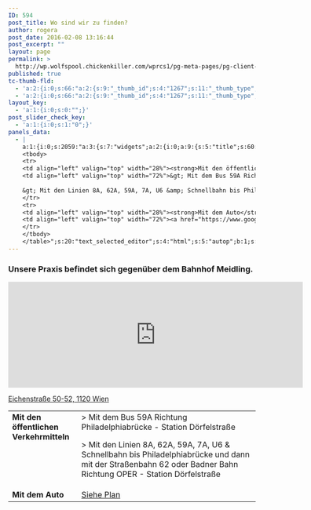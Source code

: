 ```yaml
---
ID: 594
post_title: Wo sind wir zu finden?
author: rogera
post_date: 2016-02-08 13:16:44
post_excerpt: ""
layout: page
permalink: >
  http://wp.wolfspool.chickenkiller.com/wprcs1/pg-meta-pages/pg-client-pages-rmz/home/wo-sind-wir-zu-finden/
published: true
tc-thumb-fld:
  - 'a:2:{i:0;s:66:"a:2:{s:9:"_thumb_id";s:4:"1267";s:11:"_thumb_type";s:7:"default";}";i:1;s:66:"a:2:{s:9:"_thumb_id";s:4:"1267";s:11:"_thumb_type";s:7:"default";}";}'
  - 'a:2:{i:0;s:66:"a:2:{s:9:"_thumb_id";s:4:"1267";s:11:"_thumb_type";s:7:"default";}";i:1;s:66:"a:2:{s:9:"_thumb_id";s:4:"1267";s:11:"_thumb_type";s:7:"default";}";}'
layout_key:
  - 'a:1:{i:0;s:0:"";}'
post_slider_check_key:
  - 'a:1:{i:0;s:1:"0";}'
panels_data:
  - |
    a:1:{i:0;s:2059:"a:3:{s:7:"widgets";a:2:{i:0;a:9:{s:5:"title";s:60:"Unsere Praxis befindet sich gegenüber dem Bahnhof Meidling.";s:7:"address";s:31:"Eichenstraße 50-52, 1120 Wien ";s:5:"phone";s:0:"";s:5:"hours";s:0:"";s:6:"apikey";s:39:"AIzaSyDuiJwjOq8OqNP06Z-mv9ytJuq8jqbRQ1s";s:3:"lat";s:10:"48.1754464";s:3:"lon";s:10:"16.3349674";s:7:"showmap";i:1;s:11:"panels_info";a:6:{s:5:"class";s:27:"Jetpack_Contact_Info_Widget";s:4:"grid";i:0;s:4:"cell";i:0;s:2:"id";i:0;s:9:"widget_id";s:36:"9f8a269e-a10b-44a0-b954-9565acdf804d";s:5:"style";a:2:{s:27:"background_image_attachment";b:0;s:18:"background_display";s:4:"tile";}}}i:1;a:6:{s:5:"title";s:0:"";s:4:"text";s:929:"<table width="100%">
    <tbody>
    <tr>
    <td align="left" valign="top" width="28%"><strong>Mit den öffentlichen Verkehrmitteln</strong></td>
    <td align="left" valign="top" width="72%">&gt; Mit dem Bus 59A Richtung Philadelphiabrücke - Station Dörfelstraße
    
    &gt; Mit den Linien 8A, 62A, 59A, 7A, U6 &amp; Schnellbahn bis Philadelphiabrücke und dann mit der Straßenbahn 62 oder Badner Bahn Richtung OPER - Station Dörfelstraße</td>
    </tr>
    <tr>
    <td align="left" valign="top" width="28%"><strong>Mit dem Auto</strong></td>
    <td align="left" valign="top" width="72%"><a href="https://www.google.com/maps/dir//Eichenstra%C3%9Fe+50-52,+1120+Wien,+Austria/@48.1754464,16.3327787,17z/data=!4m13!1m4!3m3!1s0x476da83f6568c723:0x922c48498bb5b0ec!2sEichenstra%C3%9Fe+50-52,+1120+Wien,+Austria!3b1!4m7!1m0!1m5!1m1!1s0x476da83f6568c723:0x922c48498bb5b0ec!2m2!1d16.3349674!2d48.1754464" target="_blank">Siehe Plan</a></td>
    </tr>
    </tbody>
    </table>";s:20:"text_selected_editor";s:4:"html";s:5:"autop";b:1;s:12:"_sow_form_id";s:13:"56ba988e221ef";s:11:"panels_info";a:7:{s:5:"class";s:31:"SiteOrigin_Widget_Editor_Widget";s:3:"raw";b:0;s:4:"grid";i:0;s:4:"cell";i:0;s:2:"id";i:1;s:9:"widget_id";s:36:"de5baad9-1697-46b4-a72e-32b1f61318b7";s:5:"style";a:1:{s:18:"background_display";s:4:"tile";}}}}s:5:"grids";a:1:{i:0;a:2:{s:5:"cells";i:1;s:5:"style";a:0:{}}}s:10:"grid_cells";a:1:{i:0;a:2:{s:4:"grid";i:0;s:6:"weight";i:1;}}}";}
---
```

<h3 class="widget-title">Unsere Praxis befindet sich gegenüber dem Bahnhof Meidling.</h3>

<iframe width="600" height="216" frameborder="0" src="https://www.google.com/maps/embed/v1/place?q=Eichenstra%C3%9Fe+50-52%2C+1120+Wien+&amp;key=AIzaSyDuiJwjOq8OqNP06Z-mv9ytJuq8jqbRQ1s" class="contact-map"></iframe>

<a href="https://maps.google.com/maps?z=16&amp;q=eichenstraße+50-52,+1120+wien" target="_blank">Eichenstraße 50-52, 1120 Wien </a>

<table width="100%">
<tbody>
<tr>
<td align="left" valign="top" width="28%"><strong>Mit den öffentlichen Verkehrmitteln</strong></td>
<td align="left" valign="top" width="72%">&gt; Mit dem Bus 59A Richtung Philadelphiabrücke - Station Dörfelstraße 

<p>&gt; Mit den Linien 8A, 62A, 59A, 7A, U6 &amp; Schnellbahn bis Philadelphiabrücke und dann mit der Straßenbahn 62 oder Badner Bahn Richtung OPER - Station Dörfelstraße</p></td>
</tr>
<tr>
<td align="left" valign="top" width="28%"><strong>Mit dem Auto</strong></td>
<td align="left" valign="top" width="72%"><a href="https://www.google.com/maps/dir//Eichenstra%C3%9Fe+50-52,+1120+Wien,+Austria/@48.1754464,16.3327787,17z/data=!4m13!1m4!3m3!1s0x476da83f6568c723:0x922c48498bb5b0ec!2sEichenstra%C3%9Fe+50-52,+1120+Wien,+Austria!3b1!4m7!1m0!1m5!1m1!1s0x476da83f6568c723:0x922c48498bb5b0ec!2m2!1d16.3349674!2d48.1754464" target="_blank">Siehe Plan</a></td>
</tr>
</tbody>
</table>
